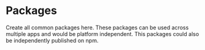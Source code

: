 # Packages

Create all common packages here. These packages can be used
across multiple apps and would be platform independent.
This packages could also be independently published on npm.